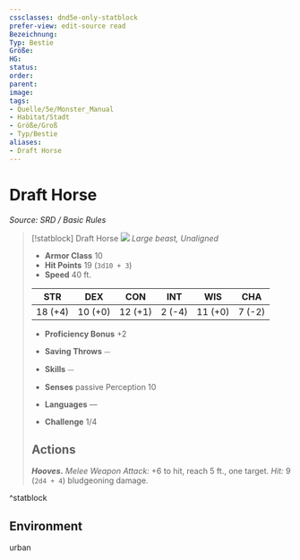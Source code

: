```yaml
---
cssclasses: dnd5e-only-statblock
prefer-view: edit-source read
Bezeichnung: 
Typ: Bestie
Größe: 
HG: 
status:
order:
parent:
image: 
tags:
- Quelle/5e/Monster_Manual
- Habitat/Stadt
- Größe/Groß
- Typ/Bestie
aliases:
- Draft Horse
---
```

# Draft Horse
*Source: SRD / Basic Rules*  

> [!statblock] Draft Horse
> ![](compendium/bestiary/beast/token/draft-horse.png#token)
> *Large beast, Unaligned*
> 
> - **Armor Class** 10 
> - **Hit Points** 19 (`3d10 + 3`)
> - **Speed** 40 ft.
> 
> |STR|DEX|CON|INT|WIS|CHA|
> |:---:|:---:|:---:|:---:|:---:|:---:|
> |18 (+4)|10 (+0)|12 (+1)| 2 (-4)|11 (+0)| 7 (-2)|
> 
> - **Proficiency Bonus** +2
> - **Saving Throws** ⏤
> - **Skills** ⏤
> - **Senses** passive Perception 10
> 
> - **Languages** —
> - **Challenge** 1/4
> 
> ## Actions
> 
> ***Hooves.*** *Melee Weapon Attack:* +6 to hit, reach 5 ft., one target. *Hit:* 9 (`2d4 + 4`) bludgeoning damage.

^statblock

## Environment

urban